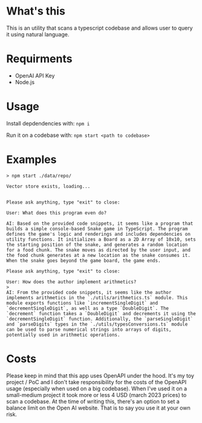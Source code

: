 # What's this
This is an utility that scans a typescript codebase and allows user to query it using natural language.

# Requirments
- OpenAI API Key
- Node.js

# Usage
Install depdendencies with:
`npm i`

Run it on a codebase with:
`npm start <path to codebase>`

# Examples
```
> npm start ./data/repo/

Vector store exists, loading...


Please ask anything, type "exit" to close:

User: What does this program even do?

AI: Based on the provided code snippets, it seems like a program that builds a simple console-based Snake game in TypeScript. The program defines the game's logic and renderings and includes dependencies on utility functions. It initializes a Board as a 2D Array of 10x10, sets the starting position of the snake, and generates a random location for a food chunk. The snake moves as directed by the user input, and the food chunk generates at a new location as the snake consumes it. When the snake goes beyond the game board, the game ends.

Please ask anything, type "exit" to close:

User: How does the author implement arithmetics?
> 
AI: From the provided code snippets, it seems like the author implements arithmetics in the `./utils/arithmetics.ts` module. This module exports functions like `incrementSingleDigit` and `decrementSingleDigit`, as well as a type `DoubleDigit`. The `decrement` function takes a `DoubleDigit` and decrements it using the `decrementSingleDigit` function. Additionally, the `parseSingleDigit` and `parseDigits` types in the `./utils/typesConversions.ts` module can be used to parse numerical strings into arrays of digits, potentially used in arithmetic operations.
```

# Costs
Please keep in mind that this app uses OpenAPI under the hood. It's my toy project / PoC and I don't take responsibility for the costs of the OpenAPI usage (especially when used on a big codebase). When I've used it on a small-medium project it took more or less 4 USD (march 2023 prices) to scan a codebase. At the time of writing this, there's an option to set a balance limit on the Open AI website. That is to say you use it at your own risk.
